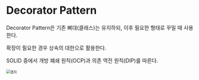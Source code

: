 # Decorator Pattern

Decorator Pattern은 기존 뼈대(클래스)는 유지하되, 이후 필요한 형태로 꾸밀 때 사용한다.

확장이 필요한 경우 상속의 대한으로 활용한다. 

SOLID 중에서 개방 폐쇄 원칙(OCP)과 의존 역전 원칙(DIP)를 따른다.

<img src="https://user-images.githubusercontent.com/42603919/153855628-eb6107dc-7613-4c9c-baba-879267f0ac9c.PNG" alt="캡처" style="zoom:67%;" />